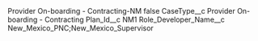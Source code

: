 <?xml version="1.0" encoding="UTF-8"?>
<CustomMetadata xmlns="http://soap.sforce.com/2006/04/metadata" xmlns:xsi="http://www.w3.org/2001/XMLSchema-instance" xmlns:xsd="http://www.w3.org/2001/XMLSchema">
    <label>Provider On-boarding - Contracting-NM</label>
    <protected>false</protected>
    <values>
        <field>CaseType__c</field>
        <value xsi:type="xsd:string">Provider On-boarding - Contracting</value>
    </values>
    <values>
        <field>Plan_Id__c</field>
        <value xsi:type="xsd:string">NM1</value>
    </values>
    <values>
        <field>Role_Developer_Name__c</field>
        <value xsi:type="xsd:string">New_Mexico_PNC;New_Mexico_Supervisor</value>
    </values>
</CustomMetadata>

